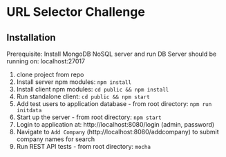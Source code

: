 # URL Selector Challenge

## Installation
Prerequisite: Install MongoDB NoSQL server and run
DB Server should be running on: localhost:27017

1. clone project from repo
2. Install server npm modules: `npm install`
3. Install client npm modules: `cd public && npm install`
4. Run standalone client: `cd public && npm start`
5. Add test users to application database - from root directory: `npm run initdata` 
6. Start up the server - from root directory: `npm start`
7. Login to application at: http://localhost:8080/login (admin, password)
8. Navigate to `Add Company` (http://localhost:8080/addcompany) to submit company names for search
9. Run REST API tests - from root directory: `mocha`